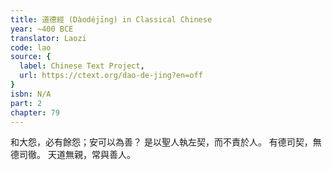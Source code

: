 ```yaml
---
title: 道德經 (Dàodéjīng) in Classical Chinese
year: ~400 BCE
translator: Laozi
code: lao
source: {
  label: Chinese Text Project,
  url: https://ctext.org/dao-de-jing?en=off
}
isbn: N/A
part: 2
chapter: 79
---
```

和大怨，必有餘怨；安可以為善？
是以聖人執左契，而不責於人。
有德司契，無德司徹。
天道無親，常與善人。